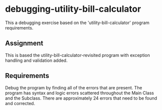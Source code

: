 # debugging-utility-bill-calculator
This a debugging exercise based on the 'utility-bill-calculator' program requirements.

## Assignment
This is based the utility-bill-calculator-revisited program with exception handling and validation added. 

## Requirements
Debug the program by finding all of the errors that are present.
The program has syntax and logic errors scattered throughout the Main Class and the Subclass.
There are approximately 24 errors that need to be found and corrected.
